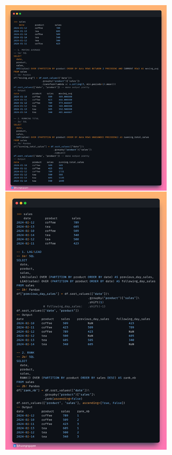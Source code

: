 
![Window_functions_with_partition_1](assets/window_functions_with_partition_1.png)
![Window_functions_with_partition_2](assets/window_functions_with_partition_2.png)


